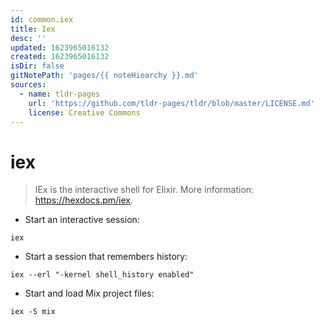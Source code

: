 ```yaml
---
id: common.iex
title: Iex
desc: ''
updated: 1623965016132
created: 1623965016132
isDir: false
gitNotePath: 'pages/{{ noteHiearchy }}.md'
sources:
  - name: tldr-pages
    url: 'https://github.com/tldr-pages/tldr/blob/master/LICENSE.md'
    license: Creative Commons
---
```

# iex

> IEx is the interactive shell for Elixir.
> More information: <https://hexdocs.pm/iex>.

- Start an interactive session:

`iex`

- Start a session that remembers history:

`iex --erl "-kernel shell_history enabled"`

- Start and load Mix project files:

`iex -S mix`

